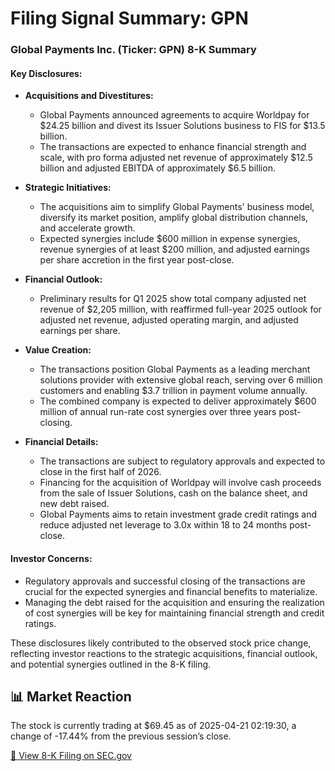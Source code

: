# Filing Signal Summary: GPN

### Global Payments Inc. (Ticker: GPN) 8-K Summary

#### Key Disclosures:

- **Acquisitions and Divestitures:**
  - Global Payments announced agreements to acquire Worldpay for $24.25 billion and divest its Issuer Solutions business to FIS for $13.5 billion.
  - The transactions are expected to enhance financial strength and scale, with pro forma adjusted net revenue of approximately $12.5 billion and adjusted EBITDA of approximately $6.5 billion.

- **Strategic Initiatives:**
  - The acquisitions aim to simplify Global Payments' business model, diversify its market position, amplify global distribution channels, and accelerate growth.
  - Expected synergies include $600 million in expense synergies, revenue synergies of at least $200 million, and adjusted earnings per share accretion in the first year post-close.

- **Financial Outlook:**
  - Preliminary results for Q1 2025 show total company adjusted net revenue of $2,205 million, with reaffirmed full-year 2025 outlook for adjusted net revenue, adjusted operating margin, and adjusted earnings per share.

- **Value Creation:**
  - The transactions position Global Payments as a leading merchant solutions provider with extensive global reach, serving over 6 million customers and enabling $3.7 trillion in payment volume annually.
  - The combined company is expected to deliver approximately $600 million of annual run-rate cost synergies over three years post-closing.

- **Financial Details:**
  - The transactions are subject to regulatory approvals and expected to close in the first half of 2026.
  - Financing for the acquisition of Worldpay will involve cash proceeds from the sale of Issuer Solutions, cash on the balance sheet, and new debt raised.
  - Global Payments aims to retain investment grade credit ratings and reduce adjusted net leverage to 3.0x within 18 to 24 months post-close.

#### Investor Concerns:
- Regulatory approvals and successful closing of the transactions are crucial for the expected synergies and financial benefits to materialize.
- Managing the debt raised for the acquisition and ensuring the realization of cost synergies will be key for maintaining financial strength and credit ratings.

These disclosures likely contributed to the observed stock price change, reflecting investor reactions to the strategic acquisitions, financial outlook, and potential synergies outlined in the 8-K filing.

## 📊 Market Reaction
The stock is currently trading at $69.45 as of 2025-04-21 02:19:30, a change of -17.44% from the previous session’s close.

[🔗 View 8-K Filing on SEC.gov](https://www.sec.gov/Archives/edgar/data/1123360/0001104659-25-035771-index.html)